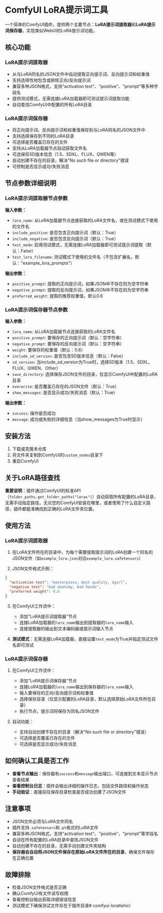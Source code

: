 # ComfyUI LoRA提示词工具

一个简单的ComfyUI插件，提供两个主要节点：**LoRA提示词提取器**和**LoRA提示词保存器**，实现类似WebUI的LoRA提示词功能。

## 核心功能

### LoRA提示词提取器
- 从与LoRA同名的JSON文件中自动提取正向提示词、反向提示词和权重值
- 支持选择性地包含或排除正向/反向提示词
- 兼容多种JSON格式，支持"activation text"、"positive"、"prompt"等多种字段名
- 提供测试模式，无需连接LoRA加载器即可测试提示词提取功能
- 自动查找ComfyUI中配置的所有LoRA目录

### LoRA提示词保存器
- 将正向提示词、反向提示词和权重值保存到与LoRA同名的JSON文件中
- 支持选择保存到不同的LoRA目录
- 可选择是否覆盖已存在的文件
- 支持从LoRA加载器节点自动获取文件名
- 可选保存SD版本信息（1.5、SDXL、FLUX、QWEN等）
- 自动创建不存在的目录，解决"No such file or directory"错误
- 可控制是否显示成功/失败消息

## 节点参数详细说明

### LoRA提示词提取器节点参数

**输入参数：**
- `lora_name`: 从LoRA加载器节点连接获取的LoRA文件名，或在测试模式下使用的文件名
- `include_positive`: 是否包含正向提示词（默认：True）
- `include_negative`: 是否包含反向提示词（默认：True）
- `test_mode`: 启用测试模式，无需连接LoRA加载器即可测试提示词提取（默认：False）
- `test_lora_filename`: 测试模式下使用的文件名（不包含扩展名，默认："example_lora_prompts"）

**输出参数：**
- `positive_prompt`: 提取的正向提示词，如果JSON中不存在则为空字符串
- `negative_prompt`: 提取的反向提示词，如果JSON中不存在则为空字符串
- `preferred_weight`: 提取的推荐权重值，默认0.6

### LoRA提示词保存器节点参数

**输入参数：**
- `lora_name`: 从LoRA加载器节点连接获取的LoRA文件名
- `positive_prompt`: 要保存的正向提示词（默认：空字符串）
- `negative_prompt`: 要保存的反向提示词（默认：空字符串）
- `weight`: 要保存的权重值（默认：0.6）
- `include_sd_version`: 是否包含SD版本信息（默认：False）
- `sd_version`: 当include_sd_version为True时，选择SD版本（1.5、SDXL、FLUX、QWEN、Other）
- `save_directory`: 选择保存JSON文件的目录，仅显示ComfyUI中配置的LoRA目录
- `overwrite`: 是否覆盖已存在的JSON文件（默认：True）
- `show_messages`: 是否显示成功/失败消息（默认：True）

**输出参数：**
- `success`: 操作是否成功
- `message`: 成功或失败的详细信息（当show_messages为True时显示）

## 安装方法

1. 下载或克隆本仓库
2. 将文件夹复制到ComfyUI的`custom_nodes`目录下
3. 重启ComfyUI

## 关于LoRA路径查找

**重要说明**：插件通过ComfyUI的标准API（`folder_paths.get_folder_paths("loras")`）自动获取所有配置的LoRA目录，无需手动指定路径。无论您的ComfyUI安装在哪里，或者使用了什么自定义路径，插件都能准确找到正确的LoRA文件夹位置。

## 使用方法

### LoRA提示词提取器

1. 在LoRA文件所在的目录中，为每个需要提取提示词的LoRA创建一个同名的JSON文件（如`example_lora.json`对应`example_lora.safetensors`）

2. JSON文件格式示例：
```json
{
  "activation text": "masterpiece, best quality, 1girl",
  "negative text": "bad anatomy, bad hands",
  "preferred weight": 0.6
}
```

3. 在ComfyUI工作流中：
   - 添加"LoRA提示词提取器"节点
   - 连接LoRA加载器的`lora_name`输出到提取器的`lora_name`输入
   - 连接提取器的输出到文本编码器或提示词输入节点

4. **测试模式**：无需连接LoRA加载器，直接设置`test_mode`为True并指定测试文件名即可测试

### LoRA提示词保存器

1. 在ComfyUI工作流中：
   - 添加"LoRA提示词保存器"节点
   - 连接LoRA加载器的`lora_name`输出到保存器的`lora_name`输入
   - 输入要保存的正向/反向提示词和权重值
   - 选择保存目录（仅显示配置的LoRA目录，默认选择原始LoRA文件所在目录）
   - 执行节点，提示词将保存为同名JSON文件

2. 自动功能：
   - 支持自动创建不存在的目录（解决"No such file or directory"错误）
   - 可选择是否覆盖已存在的文件
   - 可选择是否显示成功/失败消息

## 如何确认工具是否工作

- **查看节点输出**：保存器有`success`和`message`输出端口，可连接到文本显示节点查看结果
- **查看控制台日志**：插件会输出详细的操作日志，包括文件路径和操作状态
- **手动验证**：直接前往保存目录检查是否成功创建了JSON文件

## 注意事项

- JSON文件必须与LoRA文件同名
- 插件支持`.safetensors`和`.pt`格式的LoRA文件
- 兼容多种JSON格式，支持"activation text"、"positive"、"prompt"等字段名
- 自动在所有配置的LoRA目录中查找JSON文件
- 自动创建不存在的目录，无需手动创建文件夹结构
- **保存器会自动将JSON文件保存在原始LoRA文件所在的目录**，确保文件保存在正确位置

## 故障排除

- 检查JSON文件格式是否正确
- 确认ComfyUI有文件读写权限
- 查看控制台输出获取详细错误信息
- 测试模式下确保测试文件存在于插件目录#   c o m f y u i - l o r a t i s h i c i  
 
